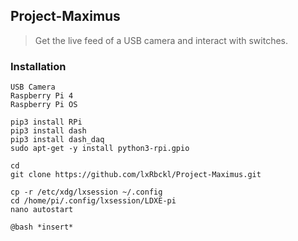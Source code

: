 ## Project-Maximus
> Get the live feed of a USB camera and interact with switches.

### Installation
```
USB Camera
Raspberry Pi 4
Raspberry Pi OS

pip3 install RPi
pip3 install dash
pip3 install dash_daq
sudo apt-get -y install python3-rpi.gpio

cd
git clone https://github.com/lxRbckl/Project-Maximus.git

cp -r /etc/xdg/lxsession ~/.config
cd /home/pi/.config/lxsession/LDXE-pi
nano autostart

@bash *insert*
```
